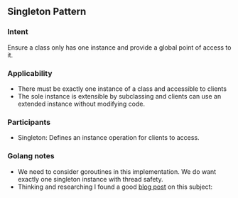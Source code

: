 ## Singleton Pattern

### Intent
Ensure a class only has one instance and provide a global point of access to it. 

### Applicability
- There must be exactly one instance of a class and accessible to clients
- The sole instance is extensible by subclassing and clients can use an extended instance without modifying code.

### Participants
- Singleton: Defines an instance operation for clients to access.

### Golang notes
- We need to consider goroutines in this implementation. We do want exactly one singleton instance with thread safety.
- Thinking and researching I found a good [blog post](http://marcio.io/2015/07/singleton-pattern-in-go/) on this subject: 